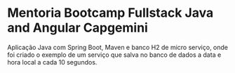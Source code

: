 # Mentoria Bootcamp Fullstack Java and Angular Capgemini
<p>Aplicação Java com Spring Boot, Maven e banco H2 de micro serviço, onde foi criado o exemplo de um serviço que salva no banco de dados a data e hora local a cada 10 segundos.</p>